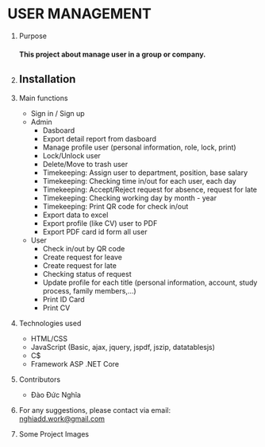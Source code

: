 # USER MANAGEMENT

1. Purpose 
   #### This project about manage user in a group or company.
   
3. Installation
   - 
4. Main functions
   - Sign in / Sign up
   - Admin
       + Dasboard
       + Export detail report from dasboard
       + Manage profile user (personal information, role, lock, print)
       + Lock/Unlock user
       + Delete/Move to trash user
       + Timekeeping: Assign user to department, position, base salary
       + Timekeeping: Checking time in/out for each user, each day
       + Timekeeping: Accept/Reject request for absence, request for late
       + Timekeeping: Checking working day by month - year
       + Timekeeping: Print QR code for check in/out
       + Export data to excel
       + Export profile (like CV) user to PDF
       + Export PDF card id form all user
   - User
       + Check in/out by QR code
       + Create request for leave
       + Create request for late
       + Checking status of request
       + Update profile for each title (personal information, account, study process, family members,...)
       + Print ID Card
       + Print CV
5. Technologies used
   - HTML/CSS
   - JavaScript (Basic, ajax, jquery, jspdf, jszip, datatablesjs) 
   - C$
   - Framework ASP .NET Core
6. Contributors
   -  Đào Đức Nghĩa 
7. For any suggestions, please contact via email: nghiadd.work@gmail.com
8. Some Project Images
   




 
